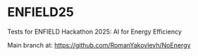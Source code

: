 # ENFIELD25
Tests for ENFIELD Hackathon 2025: AI for Energy Efficiency

Main branch at: https://github.com/RomanYakovlevh/NoEnergy
